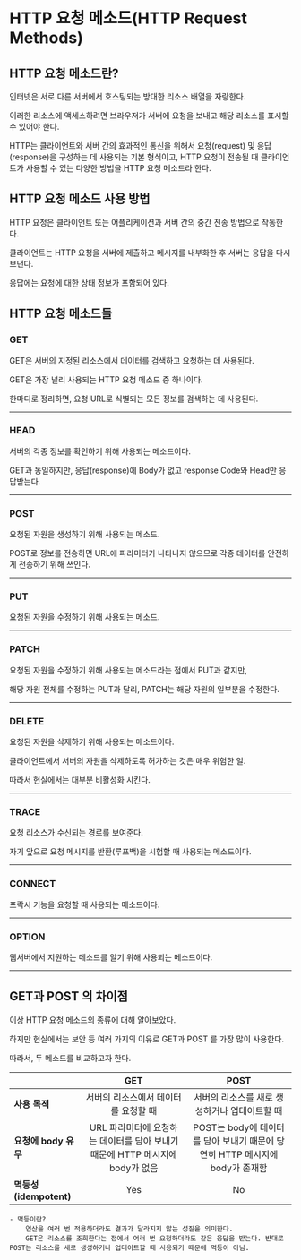 # HTTP 요청 메소드(HTTP Request Methods)

## HTTP 요청 메소드란?

인터넷은 서로 다른 서버에서 호스팅되는 방대한 리소스 배열을 자랑한다. 

이러한 리소스에 액세스하려면 브라우저가 서버에 요청을 보내고 해당 리소스를 표시할 수 있어야 한다.

HTTP는 클라이언트와 서버 간의 효과적인 통신을 위해서 요청(request) 및 응답(response)을 구성하는 데 사용되는 기본 형식이고, HTTP 요청이 전송될 때 클라이언트가 사용할 수 있는 다양한 방법을 HTTP 요청 메소드라 한다.

## HTTP 요청 메소드 사용 방법

HTTP 요청은 클라이언트 또는 어플리케이션과 서버 간의 중간 전송 방법으로 작동한다.

클라이언트는 HTTP 요청을 서버에 제출하고 메시지를 내부화한 후 서버는 응답을 다시 보낸다.

응답에는 요청에 대한 상태 정보가 포함되어 있다.

## HTTP 요청 메소드들

### GET

GET은 서버의 지정된 리소스에서 데이터를 검색하고 요청하는 데 사용된다.

GET은 가장 널리 사용되는 HTTP 요청 메소드 중 하나이다.

한마디로 정리하면, 요청 URL로 식별되는 모든 정보를 검색하는 데 사용된다.

<hr>

### HEAD

서버의 각종 정보를 확인하기 위해 사용되는 메소드이다.

GET과 동일하지만, 응답(response)에 Body가 없고 response Code와 Head만 응답받는다.
<hr>

### POST

요청된 자원을 생성하기 위해 사용되는 메소드.

POST로 정보를 전송하면 URL에 파라미터가 나타나지 않으므로 각종 데이터를 안전하게 전송하기 위해 쓰인다.
<hr>

### PUT

요청된 자원을 수정하기 위해 사용되는 메소드.
<hr>

### PATCH

요청된 자원을 수정하기 위해 사용되는 메소드라는 점에서 PUT과 같지만,

해당 자원 전체를 수정하는 PUT과 달리, PATCH는 해당 자원의 일부분을 수정한다.
<hr>

### DELETE

요청된 자원을 삭제하기 위해 사용되는 메소드이다.

클라이언트에서 서버의 자원을 삭제하도록 허가하는 것은 매우 위험한 일. 

따라서 현실에서는 대부분 비활성화 시킨다.
<hr>

### TRACE

요청 리소스가 수신되는 경로를 보여준다.

자기 앞으로 요청 메시지를 반환(루프백)을 시험할 때 사용되는 메소드이다.
<hr>

### CONNECT

프락시 기능을 요청할 때 사용되는 메소드이다.
<hr>

### OPTION

웹서버에서 지원하는 메소드를 알기 위해 사용되는 메소드이다.

<hr>

## GET과 POST 의 차이점

이상 HTTP 요청 메소드의 종류에 대해 알아보았다.

하지만 현실에서는 보안 등 여러 가지의 이유로 GET과 POST 를 가장 많이 사용한다.

따라서, 두 메소드를 비교하고자 한다.

||<b>GET</b>|<b>POST</b>|
|---|:---:|:---:|
|<b>사용 목적</b>|서버의 리소스에서 데이터를 요청할 때|서버의 리소스를 새로 생성하거나 업데이트할 때|
|<b>요청에 body 유무</b>|URL 파라미터에 요청하는 데이터를 담아 보내기 때문에 HTTP 메시지에 body가 없음|POST는 body에 데이터를 담아 보내기 때문에 당연히 HTTP 메시지에 body가 존재함|
|<b>멱등성(idempotent)</b>|Yes|No|

    - 멱등이란?
        연산을 여러 번 적용하더라도 결과가 달라지지 않는 성질을 의미한다.
        GET은 리소스를 조회한다는 점에서 여러 번 요청하더라도 같은 응답을 받는다. 반대로 POST는 리소스를 새로 생성하거나 업데이트할 때 사용되기 때문에 멱등이 아님.